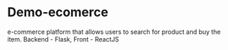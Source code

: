 # Demo-ecomerce
 e-commerce platform that allows users to search for product and buy the item. Backend - Flask, Front - ReactJS
